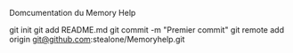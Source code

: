 Domcumentation du Memory Help

git init
git add README.md
git commit -m "Premier commit"
git remote add origin git@github.com:stealone/Memoryhelp.git


